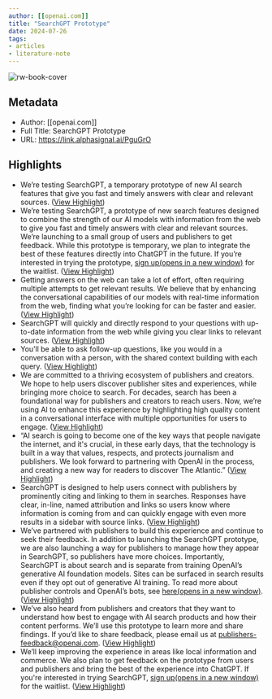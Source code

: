 ```yaml
---
author: [[openai.com]]
title: "SearchGPT Prototype"
date: 2024-07-26
tags: 
- articles
- literature-note
---
```

![rw-book-cover](https://images.ctfassets.net/kftzwdyauwt9/3PW6ybA3KHgTzQRTLewRE0/6b7dbca9baa496dce6cf2d929b0d971d/SearchGPT_1x1_Asset_2.png?w=1600&h=900&fit=fill)

## Metadata
- Author: [[openai.com]]
- Full Title: SearchGPT Prototype
- URL: https://link.alphasignal.ai/PguGrO

## Highlights
- We’re testing SearchGPT, a temporary prototype of new AI search features that give you fast and timely answers with clear and relevant sources. ([View Highlight](https://read.readwise.io/read/01j3nt9a5kvrz83d8ze87eqrqf))
- We’re testing SearchGPT, a prototype of new search features designed to combine the strength of our AI models with information from the web to give you fast and timely answers with clear and relevant sources. We’re launching to a small group of users and publishers to get feedback. While this prototype is temporary, we plan to integrate the best of these features directly into ChatGPT in the future. If you’re interested in trying the prototype, [sign up(opens in a new window)](http://chatgpt.com/search) for the waitlist. ([View Highlight](https://read.readwise.io/read/01j3nt9qnk7femr1bj76n3q196))
- Getting answers on the web can take a lot of effort, often requiring multiple attempts to get relevant results. We believe that by enhancing the conversational capabilities of our models with real-time information from the web, finding what you’re looking for can be faster and easier. ([View Highlight](https://read.readwise.io/read/01j3nta1wg980hr22fxvg1m2ds))
- SearchGPT will quickly and directly respond to your questions with up-to-date information from the web while giving you clear links to relevant sources. ([View Highlight](https://read.readwise.io/read/01j3nta6da3y44d6nrcqbddd3v))
- You’ll be able to ask follow-up questions, like you would in a conversation with a person, with the shared context building with each query. ([View Highlight](https://read.readwise.io/read/01j3ntaa8bf97m6cx7m6bv4cdj))
- We are committed to a thriving ecosystem of publishers and creators. We hope to help users discover publisher sites and experiences, while bringing more choice to search. For decades, search has been a foundational way for publishers and creators to reach users. Now, we’re using AI to enhance this experience by highlighting high quality content in a conversational interface with multiple opportunities for users to engage. ([View Highlight](https://read.readwise.io/read/01j3ntadh0g3phk3g0hxmyrmfw))
- “AI search is going to become one of the key ways that people navigate the internet, and it's crucial, in these early days, that the technology is built in a way that values, respects, and protects journalism and publishers. We look forward to partnering with OpenAI in the process, and creating a new way for readers to discover The Atlantic.” ([View Highlight](https://read.readwise.io/read/01j3ntbryp250c6k1ns1edae6j))
- SearchGPT is designed to help users connect with publishers by prominently citing and linking to them in searches. Responses have clear, in-line, named attribution and links so users know where information is coming from and can quickly engage with even more results in a sidebar with source links. ([View Highlight](https://read.readwise.io/read/01j3ntcs1ax681ce00hszx42k9))
- We’ve partnered with publishers to build this experience and continue to seek their feedback. In addition to launching the SearchGPT prototype, we are also launching a way for publishers to manage how they appear in SearchGPT, so publishers have more choices. Importantly, SearchGPT is about search and is separate from training OpenAI’s generative AI foundation models. Sites can be surfaced in search results even if they opt out of generative AI training. To read more about publisher controls and OpenAI’s bots, see [here(opens in a new window)](https://platform.openai.com/docs/bots). ([View Highlight](https://read.readwise.io/read/01j3ntd46wj91px8gyv8b9tdpy))
- We’ve also heard from publishers and creators that they want to understand how best to engage with AI search products and how their content performs. We’ll use this prototype to learn more and share findings. If you’d like to share feedback, please email us at publishers-feedback@openai.com. ([View Highlight](https://read.readwise.io/read/01j3ntdff3vsr8anpw7pvct9te))
- We’ll keep improving the experience in areas like local information and commerce. We also plan to get feedback on the prototype from users and publishers and bring the best of the experience into ChatGPT. If you're interested in trying SearchGPT, [sign up(opens in a new window)](http://chatgpt.com/search) for the waitlist. ([View Highlight](https://read.readwise.io/read/01j3ntdzbmq2c0fb2yvpe8ksam))
